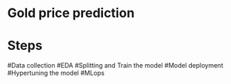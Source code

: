 # Gold price prediction
 # Steps
 #Data collection
 #EDA
 #Splitting and Train the model
 #Model deployment
 #Hypertuning the model
 #MLops

